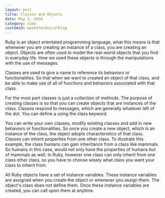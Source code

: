 ```yaml
---
layout: post
title: Classes and Objects
date: May 3, 2014
category: code
customid: week5technicalblog
---
```

Ruby is an object orientated programming language, what this means is that whenever you are creating an instance of a class, you are creating an object. Objects are often used to model the real-world objects that you find in everyday life. How we used these objects is through the manipulations with the use of messages.

Classes are used to give a name to reference its behaviors or functionalities. So that when we want to created an object of that class, and be able to make use of all of functions and behaviors associated with that class.

For the most part classes is just a collection of methods. The purpose of creating classes is so that you can create objects that are instances of the class. Classes respond to messages, which are generally whatever left of the dot. You can define a using the class keyword.

You can write your own classes, modify existing classes and add in new behaviors or functionalities. So once you create a new object, which is an instance of the class, the object adopts characteristics of that class. Classes can inherit properties from one other class. To illustrate this example, the class humans can gain inheritance from a class like mammals. So humans in this case, would not only have the properties of humans but of mammals as well. In Ruby, however one class can only inherit from one class other class, so you have to choose wisely what class you want your class to inherit from.

All Ruby objects have a set of instance variables. These instance variables are assigned when you create the object or whenever you assign them. The object's class does not define them. Once these instance variables are created, you can call upon them at anytime.
